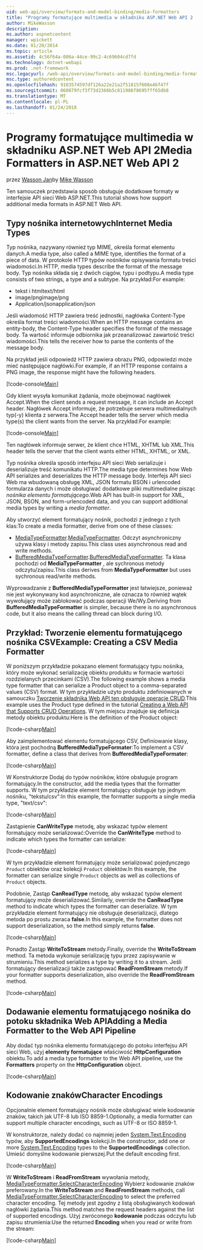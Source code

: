 ```yaml
---
uid: web-api/overview/formats-and-model-binding/media-formatters
title: "Programy formatujące multimedia w składniku ASP.NET Web API 2 | Dokumentacja firmy Microsoft"
author: MikeWasson
description: 
ms.author: aspnetcontent
manager: wpickett
ms.date: 01/20/2014
ms.topic: article
ms.assetid: 4c56f64a-086a-44ce-99c2-4c69604cd7fd
ms.technology: dotnet-webapi
ms.prod: .net-framework
msc.legacyurl: /web-api/overview/formats-and-model-binding/media-formatters
msc.type: authoredcontent
ms.openlocfilehash: 9103574597df126a22e21a2f51815f608e46f47f
ms.sourcegitcommit: 060879fcf3f73d2366b5c811986f8695fff65db8
ms.translationtype: MT
ms.contentlocale: pl-PL
ms.lasthandoff: 01/24/2018
---
```

<a name="media-formatters-in-aspnet-web-api-2"></a><span data-ttu-id="b6595-102">Programy formatujące multimedia w składniku ASP.NET Web API 2</span><span class="sxs-lookup"><span data-stu-id="b6595-102">Media Formatters in ASP.NET Web API 2</span></span>
====================
<span data-ttu-id="b6595-103">przez [Wasson Jan](https://github.com/MikeWasson)</span><span class="sxs-lookup"><span data-stu-id="b6595-103">by [Mike Wasson](https://github.com/MikeWasson)</span></span>

<span data-ttu-id="b6595-104">Ten samouczek przedstawia sposób obsługuje dodatkowe formaty w interfejsie API sieci Web ASP.NET.</span><span class="sxs-lookup"><span data-stu-id="b6595-104">This tutorial shows how support additional media formats in ASP.NET Web API.</span></span>

## <a name="internet-media-types"></a><span data-ttu-id="b6595-105">Typy nośnika internetowych</span><span class="sxs-lookup"><span data-stu-id="b6595-105">Internet Media Types</span></span>

<span data-ttu-id="b6595-106">Typ nośnika, nazywany również typ MIME, określa format elementu danych.</span><span class="sxs-lookup"><span data-stu-id="b6595-106">A media type, also called a MIME type, identifies the format of a piece of data.</span></span> <span data-ttu-id="b6595-107">W protokole HTTP typów nośników opisywania formatu treści wiadomości.</span><span class="sxs-lookup"><span data-stu-id="b6595-107">In HTTP, media types describe the format of the message body.</span></span> <span data-ttu-id="b6595-108">Typ nośnika składa się z dwóch ciągów, typu i podtypu.</span><span class="sxs-lookup"><span data-stu-id="b6595-108">A media type consists of two strings, a type and a subtype.</span></span> <span data-ttu-id="b6595-109">Na przykład:</span><span class="sxs-lookup"><span data-stu-id="b6595-109">For example:</span></span>

- <span data-ttu-id="b6595-110">tekst i html</span><span class="sxs-lookup"><span data-stu-id="b6595-110">text/html</span></span>
- <span data-ttu-id="b6595-111">image/png</span><span class="sxs-lookup"><span data-stu-id="b6595-111">image/png</span></span>
- <span data-ttu-id="b6595-112">Application/json</span><span class="sxs-lookup"><span data-stu-id="b6595-112">application/json</span></span>

<span data-ttu-id="b6595-113">Jeśli wiadomość HTTP zawiera treść jednostki, nagłówka Content-Type określa format treści wiadomości.</span><span class="sxs-lookup"><span data-stu-id="b6595-113">When an HTTP message contains an entity-body, the Content-Type header specifies the format of the message body.</span></span> <span data-ttu-id="b6595-114">Ta wartość informuje odbiornika jak przeanalizować zawartość treści wiadomości.</span><span class="sxs-lookup"><span data-stu-id="b6595-114">This tells the receiver how to parse the contents of the message body.</span></span>

<span data-ttu-id="b6595-115">Na przykład jeśli odpowiedź HTTP zawiera obrazu PNG, odpowiedzi może mieć następujące nagłówki.</span><span class="sxs-lookup"><span data-stu-id="b6595-115">For example, if an HTTP response contains a PNG image, the response might have the following headers.</span></span>

[!code-console[Main](media-formatters/samples/sample1.cmd)]

<span data-ttu-id="b6595-116">Gdy klient wysyła komunikat żądania, może obejmować nagłówek Accept.</span><span class="sxs-lookup"><span data-stu-id="b6595-116">When the client sends a request message, it can include an Accept header.</span></span> <span data-ttu-id="b6595-117">Nagłówek Accept informuje, że potrzebuje serwera multimedialnych typ(-y) klienta z serwera.</span><span class="sxs-lookup"><span data-stu-id="b6595-117">The Accept header tells the server which media type(s) the client wants from the server.</span></span> <span data-ttu-id="b6595-118">Na przykład:</span><span class="sxs-lookup"><span data-stu-id="b6595-118">For example:</span></span>

[!code-console[Main](media-formatters/samples/sample2.cmd)]

<span data-ttu-id="b6595-119">Ten nagłówek informuje serwer, że klient chce HTML, XHTML lub XML.</span><span class="sxs-lookup"><span data-stu-id="b6595-119">This header tells the server that the client wants either HTML, XHTML, or XML.</span></span>

<span data-ttu-id="b6595-120">Typ nośnika określa sposób interfejsu API sieci Web serializuje i deserializuje treść komunikatu HTTP.</span><span class="sxs-lookup"><span data-stu-id="b6595-120">The media type determines how Web API serializes and deserializes the HTTP message body.</span></span> <span data-ttu-id="b6595-121">Interfejs API sieci Web ma wbudowaną obsługę XML, JSON formatu BSON i urlencoded formularza danych i może obsługiwać dodatkowe pliki multimedialne pisząc *nośnika elementu formatującego*.</span><span class="sxs-lookup"><span data-stu-id="b6595-121">Web API has built-in support for XML, JSON, BSON, and form-urlencoded data, and you can support additional media types by writing a *media formatter*.</span></span>

<span data-ttu-id="b6595-122">Aby utworzyć element formatujący nośnik, pochodzi z jednego z tych klas:</span><span class="sxs-lookup"><span data-stu-id="b6595-122">To create a media formatter, derive from one of these classes:</span></span>

- <span data-ttu-id="b6595-123">[MediaTypeFormatter](https://msdn.microsoft.com/library/system.net.http.formatting.mediatypeformatter.aspx).</span><span class="sxs-lookup"><span data-stu-id="b6595-123">[MediaTypeFormatter](https://msdn.microsoft.com/library/system.net.http.formatting.mediatypeformatter.aspx).</span></span> <span data-ttu-id="b6595-124">Odczyt asynchroniczny używa klasy i metody zapisu.</span><span class="sxs-lookup"><span data-stu-id="b6595-124">This class uses asynchronous read and write methods.</span></span>
- <span data-ttu-id="b6595-125">[BufferedMediaTypeFormatter](https://msdn.microsoft.com/library/system.net.http.formatting.bufferedmediatypeformatter.aspx).</span><span class="sxs-lookup"><span data-stu-id="b6595-125">[BufferedMediaTypeFormatter](https://msdn.microsoft.com/library/system.net.http.formatting.bufferedmediatypeformatter.aspx).</span></span> <span data-ttu-id="b6595-126">Ta klasa pochodzi od **MediaTypeFormatter** , ale sychronous metody odczytu/zapisu.</span><span class="sxs-lookup"><span data-stu-id="b6595-126">This class derives from **MediaTypeFormatter** but uses sychronous read/write methods.</span></span>

<span data-ttu-id="b6595-127">Wyprowadzanie z **BufferedMediaTypeFormatter** jest łatwiejsze, ponieważ nie jest wykonywany kod asynchroniczne, ale oznacza to również wątek wywołujący może zablokować podczas operacji We/Wy.</span><span class="sxs-lookup"><span data-stu-id="b6595-127">Deriving from **BufferedMediaTypeFormatter** is simpler, because there is no asynchronous code, but it also means the calling thread can block during I/O.</span></span>

## <a name="example-creating-a-csv-media-formatter"></a><span data-ttu-id="b6595-128">Przykład: Tworzenie elementu formatującego nośnika CSV</span><span class="sxs-lookup"><span data-stu-id="b6595-128">Example: Creating a CSV Media Formatter</span></span>

<span data-ttu-id="b6595-129">W poniższym przykładzie pokazano element formatujący typu nośnika, który może wykonać serializację obiektu produktu w formacie wartości rozdzielanych przecinkami (CSV).</span><span class="sxs-lookup"><span data-stu-id="b6595-129">The following example shows a media type formatter that can serialize a Product object to a comma-separated values (CSV) format.</span></span> <span data-ttu-id="b6595-130">W tym przykładzie użyto produktu zdefiniowanych w samouczku [Tworzenie składnika Web API ten obsługuje operacje CRUD](../older-versions/creating-a-web-api-that-supports-crud-operations.md).</span><span class="sxs-lookup"><span data-stu-id="b6595-130">This example uses the Product type defined in the tutorial [Creating a Web API that Supports CRUD Operations](../older-versions/creating-a-web-api-that-supports-crud-operations.md).</span></span> <span data-ttu-id="b6595-131">W tym miejscu znajduje się definicja metody obiektu produktu:</span><span class="sxs-lookup"><span data-stu-id="b6595-131">Here is the definition of the Product object:</span></span>

[!code-csharp[Main](media-formatters/samples/sample3.cs)]

<span data-ttu-id="b6595-132">Aby zaimplementować elementu formatującego CSV, Definiowanie klasy, która jest pochodną **BufferedMediaTypeFormater**:</span><span class="sxs-lookup"><span data-stu-id="b6595-132">To implement a CSV formatter, define a class that derives from **BufferedMediaTypeFormater**:</span></span>

[!code-csharp[Main](media-formatters/samples/sample4.cs)]

<span data-ttu-id="b6595-133">W Konstruktorze Dodaj do typów nośników, które obsługuje program formatujący.</span><span class="sxs-lookup"><span data-stu-id="b6595-133">In the constructor, add the media types that the formatter supports.</span></span> <span data-ttu-id="b6595-134">W tym przykładzie element formatujący obsługuje typ jednym nośniku, &quot;tekstu/csv&quot;:</span><span class="sxs-lookup"><span data-stu-id="b6595-134">In this example, the formatter supports a single media type, &quot;text/csv&quot;:</span></span>

[!code-csharp[Main](media-formatters/samples/sample5.cs)]

<span data-ttu-id="b6595-135">Zastąpienie **CanWriteType** metodę, aby wskazać typów element formatujący może serializować:</span><span class="sxs-lookup"><span data-stu-id="b6595-135">Override the **CanWriteType** method to indicate which types the formatter can serialize:</span></span>

[!code-csharp[Main](media-formatters/samples/sample6.cs)]

<span data-ttu-id="b6595-136">W tym przykładzie element formatujący może serializować pojedynczego `Product` obiektów oraz kolekcji `Product` obiektów.</span><span class="sxs-lookup"><span data-stu-id="b6595-136">In this example, the formatter can serialize single `Product` objects as well as collections of `Product` objects.</span></span>

<span data-ttu-id="b6595-137">Podobnie, Zastąp **CanReadType** metodę, aby wskazać typów element formatujący może deserializować.</span><span class="sxs-lookup"><span data-stu-id="b6595-137">Similarly, override the **CanReadType** method to indicate which types the formatter can deserialize.</span></span> <span data-ttu-id="b6595-138">W tym przykładzie element formatujący nie obsługuje deserializacji, dlatego metoda po prostu zwraca **false**.</span><span class="sxs-lookup"><span data-stu-id="b6595-138">In this example, the formatter does not support deserialization, so the method simply returns **false**.</span></span>

[!code-csharp[Main](media-formatters/samples/sample7.cs)]

<span data-ttu-id="b6595-139">Ponadto Zastąp **WriteToStream** metody.</span><span class="sxs-lookup"><span data-stu-id="b6595-139">Finally, override the **WriteToStream** method.</span></span> <span data-ttu-id="b6595-140">Ta metoda wykonuje serializację typu przez zapisywanie w strumieniu.</span><span class="sxs-lookup"><span data-stu-id="b6595-140">This method serializes a type by writing it to a stream.</span></span> <span data-ttu-id="b6595-141">Jeśli formatujący deserializacji także zastępować **ReadFromStream** metody.</span><span class="sxs-lookup"><span data-stu-id="b6595-141">If your formatter supports deserialization, also override the **ReadFromStream** method.</span></span>

[!code-csharp[Main](media-formatters/samples/sample8.cs)]

## <a name="adding-a-media-formatter-to-the-web-api-pipeline"></a><span data-ttu-id="b6595-142">Dodawanie elementu formatującego nośnika do potoku składnika Web API</span><span class="sxs-lookup"><span data-stu-id="b6595-142">Adding a Media Formatter to the Web API Pipeline</span></span>

<span data-ttu-id="b6595-143">Aby dodać typ nośnika elementu formatującego do potoku interfejsu API sieci Web, użyj **elementy formatujące** właściwość **HttpConfiguration** obiektu.</span><span class="sxs-lookup"><span data-stu-id="b6595-143">To add a media type formatter to the Web API pipeline, use the **Formatters** property on the **HttpConfiguration** object.</span></span>

[!code-csharp[Main](media-formatters/samples/sample9.cs)]

## <a name="character-encodings"></a><span data-ttu-id="b6595-144">Kodowanie znaków</span><span class="sxs-lookup"><span data-stu-id="b6595-144">Character Encodings</span></span>

<span data-ttu-id="b6595-145">Opcjonalnie element formatujący nośnik może obsługiwać wiele kodowanie znaków, takich jak UTF-8 lub ISO 8859-1.</span><span class="sxs-lookup"><span data-stu-id="b6595-145">Optionally, a media formatter can support multiple character encodings, such as UTF-8 or ISO 8859-1.</span></span>

<span data-ttu-id="b6595-146">W konstruktorze, należy dodać co najmniej jeden [System.Text.Encoding](https://msdn.microsoft.com/library/system.text.encoding.aspx) typów, aby **SupportedEncodings** kolekcji.</span><span class="sxs-lookup"><span data-stu-id="b6595-146">In the constructor, add one or more [System.Text.Encoding](https://msdn.microsoft.com/library/system.text.encoding.aspx) types to the **SupportedEncodings** collection.</span></span> <span data-ttu-id="b6595-147">Umieść domyślne kodowanie pierwszej.</span><span class="sxs-lookup"><span data-stu-id="b6595-147">Put the default encoding first.</span></span>

[!code-csharp[Main](media-formatters/samples/sample10.cs?highlight=6-7)]

<span data-ttu-id="b6595-148">W **WriteToStream** i **ReadFromStream** wywołania metody, [MediaTypeFormatter.SelectCharacterEncoding](https://msdn.microsoft.com/library/hh969054.aspx) Wybierz kodowanie znaków preferowany.</span><span class="sxs-lookup"><span data-stu-id="b6595-148">In the **WriteToStream** and **ReadFromStream** methods, call [MediaTypeFormatter.SelectCharacterEncoding](https://msdn.microsoft.com/library/hh969054.aspx) to select the preferred character encoding.</span></span> <span data-ttu-id="b6595-149">Tej metody jest zgodny z listą obsługiwanych kodowań nagłówki żądania.</span><span class="sxs-lookup"><span data-stu-id="b6595-149">This method matches the request headers against the list of supported encodings.</span></span> <span data-ttu-id="b6595-150">Użyj zwróconego **kodowanie** podczas odczytu lub zapisu strumienia:</span><span class="sxs-lookup"><span data-stu-id="b6595-150">Use the returned **Encoding** when you read or write from the stream:</span></span>

[!code-csharp[Main](media-formatters/samples/sample11.cs?highlight=3,5)]
